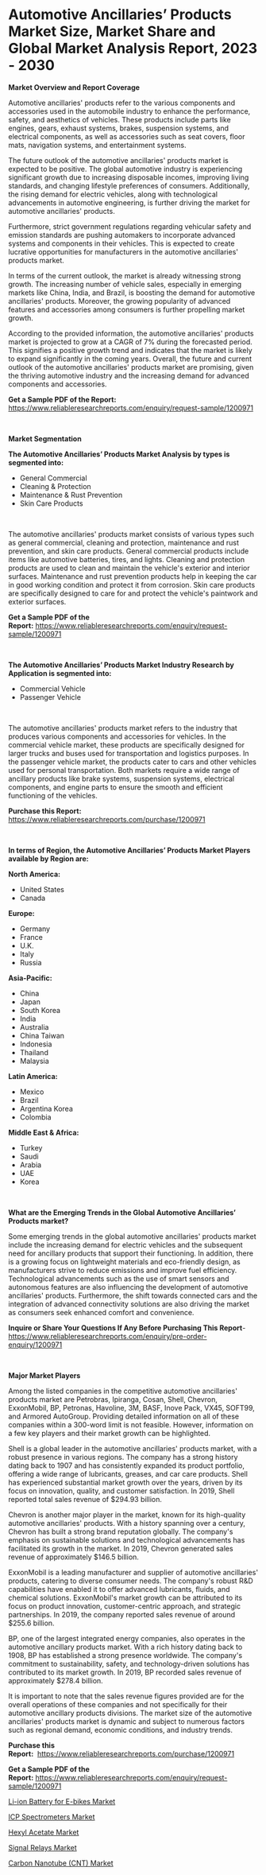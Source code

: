 <p><h1>Automotive Ancillaries’ Products Market Size, Market Share and Global Market Analysis Report, 2023 - 2030</h1></p><p><strong>Market Overview and Report Coverage</strong></p>
<p><p>Automotive ancillaries' products refer to the various components and accessories used in the automobile industry to enhance the performance, safety, and aesthetics of vehicles. These products include parts like engines, gears, exhaust systems, brakes, suspension systems, and electrical components, as well as accessories such as seat covers, floor mats, navigation systems, and entertainment systems.</p><p>The future outlook of the automotive ancillaries' products market is expected to be positive. The global automotive industry is experiencing significant growth due to increasing disposable incomes, improving living standards, and changing lifestyle preferences of consumers. Additionally, the rising demand for electric vehicles, along with technological advancements in automotive engineering, is further driving the market for automotive ancillaries' products.</p><p>Furthermore, strict government regulations regarding vehicular safety and emission standards are pushing automakers to incorporate advanced systems and components in their vehicles. This is expected to create lucrative opportunities for manufacturers in the automotive ancillaries' products market.</p><p>In terms of the current outlook, the market is already witnessing strong growth. The increasing number of vehicle sales, especially in emerging markets like China, India, and Brazil, is boosting the demand for automotive ancillaries' products. Moreover, the growing popularity of advanced features and accessories among consumers is further propelling market growth.</p><p>According to the provided information, the automotive ancillaries' products market is projected to grow at a CAGR of 7% during the forecasted period. This signifies a positive growth trend and indicates that the market is likely to expand significantly in the coming years. Overall, the future and current outlook of the automotive ancillaries' products market are promising, given the thriving automotive industry and the increasing demand for advanced components and accessories.</p></p>
<p><strong>Get a Sample PDF of the Report:</strong> <a href="https://www.reliableresearchreports.com/enquiry/request-sample/1200971">https://www.reliableresearchreports.com/enquiry/request-sample/1200971</a></p>
<p>&nbsp;</p>
<p><strong>Market Segmentation</strong></p>
<p><strong>The Automotive Ancillaries’ Products Market Analysis by types is segmented into:</strong></p>
<p><ul><li>General Commercial</li><li>Cleaning & Protection</li><li>Maintenance & Rust Prevention</li><li>Skin Care Products</li></ul></p>
<p>&nbsp;</p>
<p><p>The automotive ancillaries' products market consists of various types such as general commercial, cleaning and protection, maintenance and rust prevention, and skin care products. General commercial products include items like automotive batteries, tires, and lights. Cleaning and protection products are used to clean and maintain the vehicle's exterior and interior surfaces. Maintenance and rust prevention products help in keeping the car in good working condition and protect it from corrosion. Skin care products are specifically designed to care for and protect the vehicle's paintwork and exterior surfaces.</p></p>
<p><strong>Get a Sample PDF of the Report:</strong>&nbsp;<a href="https://www.reliableresearchreports.com/enquiry/request-sample/1200971">https://www.reliableresearchreports.com/enquiry/request-sample/1200971</a></p>
<p>&nbsp;</p>
<p><strong>The Automotive Ancillaries’ Products Market Industry Research by Application is segmented into:</strong></p>
<p><ul><li>Commercial Vehicle</li><li>Passenger Vehicle</li></ul></p>
<p>&nbsp;</p>
<p><p>The automotive ancillaries' products market refers to the industry that produces various components and accessories for vehicles. In the commercial vehicle market, these products are specifically designed for larger trucks and buses used for transportation and logistics purposes. In the passenger vehicle market, the products cater to cars and other vehicles used for personal transportation. Both markets require a wide range of ancillary products like brake systems, suspension systems, electrical components, and engine parts to ensure the smooth and efficient functioning of the vehicles.</p></p>
<p><strong>Purchase this Report:</strong>&nbsp; <a href="https://www.reliableresearchreports.com/purchase/1200971">https://www.reliableresearchreports.com/purchase/1200971</a></p>
<p>&nbsp;</p>
<p><strong>In terms of Region, the Automotive Ancillaries’ Products Market Players available by Region are:</strong></p>
<p>
    <p> <strong> North America: </strong>
        <ul>
            <li>United States</li>
            <li>Canada</li>
        </ul>
        </p> 
    <p> <strong> Europe: </strong>
        <ul>
            <li>Germany</li>
            <li>France</li>
            <li>U.K.</li>
            <li>Italy</li>
            <li>Russia</li>
        </ul>
        </p> 
    <p> <strong> Asia-Pacific: </strong>
        <ul>
            <li>China</li>
            <li>Japan</li>
            <li>South Korea</li>
            <li>India</li>
            <li>Australia</li>
            <li>China Taiwan</li>
            <li>Indonesia</li>
            <li>Thailand</li>
            <li>Malaysia</li>
        </ul>
        </p> 
    <p> <strong> Latin America: </strong>
        <ul>
            <li>Mexico</li>
            <li>Brazil</li>
            <li>Argentina Korea</li>
            <li>Colombia</li>
        </ul>
        </p> 
    <p> <strong> Middle East & Africa: </strong>
        <ul>
            <li>Turkey</li>
            <li>Saudi</li>
            <li>Arabia</li>
            <li>UAE</li>
            <li>Korea</li>
        </ul>
    </p>
    </p>
<p>&nbsp;</p>
<p><strong>What are the Emerging Trends in the Global Automotive Ancillaries’ Products market?</strong></p>
<p><p>Some emerging trends in the global automotive ancillaries' products market include the increasing demand for electric vehicles and the subsequent need for ancillary products that support their functioning. In addition, there is a growing focus on lightweight materials and eco-friendly design, as manufacturers strive to reduce emissions and improve fuel efficiency. Technological advancements such as the use of smart sensors and autonomous features are also influencing the development of automotive ancillaries' products. Furthermore, the shift towards connected cars and the integration of advanced connectivity solutions are also driving the market as consumers seek enhanced comfort and convenience.</p></p>
<p><strong>Inquire or Share Your Questions If Any Before Purchasing This Report</strong>- <a href="https://www.reliableresearchreports.com/enquiry/pre-order-enquiry/1200971">https://www.reliableresearchreports.com/enquiry/pre-order-enquiry/1200971</a></p>
<p>&nbsp;</p>
<p><strong>Major Market Players</strong></p>
<p><p>Among the listed companies in the competitive automotive ancillaries' products market are Petrobras, Ipiranga, Cosan, Shell, Chevron, ExxonMobil, BP, Petronas, Havoline, 3M, BASF, Inove Pack, VX45, SOFT99, and Armored AutoGroup. Providing detailed information on all of these companies within a 300-word limit is not feasible. However, information on a few key players and their market growth can be highlighted.</p><p>Shell is a global leader in the automotive ancillaries' products market, with a robust presence in various regions. The company has a strong history dating back to 1907 and has consistently expanded its product portfolio, offering a wide range of lubricants, greases, and car care products. Shell has experienced substantial market growth over the years, driven by its focus on innovation, quality, and customer satisfaction. In 2019, Shell reported total sales revenue of $294.93 billion.</p><p>Chevron is another major player in the market, known for its high-quality automotive ancillaries' products. With a history spanning over a century, Chevron has built a strong brand reputation globally. The company's emphasis on sustainable solutions and technological advancements has facilitated its growth in the market. In 2019, Chevron generated sales revenue of approximately $146.5 billion.</p><p>ExxonMobil is a leading manufacturer and supplier of automotive ancillaries' products, catering to diverse consumer needs. The company's robust R&D capabilities have enabled it to offer advanced lubricants, fluids, and chemical solutions. ExxonMobil's market growth can be attributed to its focus on product innovation, customer-centric approach, and strategic partnerships. In 2019, the company reported sales revenue of around $255.6 billion.</p><p>BP, one of the largest integrated energy companies, also operates in the automotive ancillary products market. With a rich history dating back to 1908, BP has established a strong presence worldwide. The company's commitment to sustainability, safety, and technology-driven solutions has contributed to its market growth. In 2019, BP recorded sales revenue of approximately $278.4 billion.</p><p>It is important to note that the sales revenue figures provided are for the overall operations of these companies and not specifically for their automotive ancillary products divisions. The market size of the automotive ancillaries' products market is dynamic and subject to numerous factors such as regional demand, economic conditions, and industry trends.</p></p>
<p><strong>Purchase this Report:</strong>&nbsp;&nbsp;<a href="https://www.reliableresearchreports.com/purchase/1200971">https://www.reliableresearchreports.com/purchase/1200971</a></p>
<p></p>
<p><strong>Get a Sample PDF of the Report:</strong>&nbsp;<a href="https://www.reliableresearchreports.com/enquiry/request-sample/1200971">https://www.reliableresearchreports.com/enquiry/request-sample/1200971</a></p>
<p><p><a href="https://github.com/FassouRP/Market-Research-Report-List-1/blob/main/li-ion-battery-for-e-bikes-market.md">Li-ion Battery for E-bikes Market</a></p><p><a href="https://medium.com/@caleighhane2777/icp-spectrometers-market-size-growth-forecast-2023-2030-3e5d8dfdfb4a">ICP Spectrometers Market</a></p><p><a href="https://www.linkedin.com/pulse/hexyl-acetate-market-research-report-unlocks-analysis-vdhlc/">Hexyl Acetate Market</a></p><p><a href="https://www.linkedin.com/pulse/signal-relays-market-challenges-opportunities-growth-7a7ze/">Signal Relays Market</a></p><p><a href="https://github.com/rexevange/Market-Research-Report-List-1/blob/main/carbon-nanotube-cnt-market.md">Carbon Nanotube (CNT) Market</a></p></p>